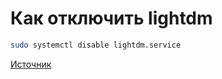 # Как отключить lightdm

```bash
sudo systemctl disable lightdm.service
```

[Источник](https://ask-ubuntu.ru/questions/86981/kak-otklyuchit-lightdm)
